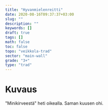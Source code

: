 ```yaml
---
title: "Hyvanmielenreitti"
date: 2020-08-16T09:37:37+03:00
slug: ""
description: ""
keywords: []
draft: true
tags: []
math: false
toc: false
topo: "veikkola-trad"
sector: "main-wall"
grade: "3+"
type: "trad"
---
```


# Kuvaus

"Minikirveestä" heti oikealla. Saman kuusen ohi.